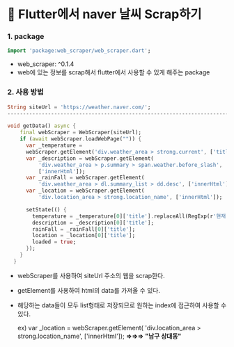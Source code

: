 # 🔹 Flutter에서 naver 날씨 Scrap하기

### 1. package

```dart
import 'package:web_scraper/web_scraper.dart';
```

- web_scraper: ^0.1.4
- web에 있는 정보를 scrap해서 flutter에서 사용할 수 있게 해주는 package

### 2. 사용 방법

```dart
String siteUrl = 'https://weather.naver.com/';
--------------------------------------------------------------------------------

void getData() async {
    final webScraper = WebScraper(siteUrl);
    if (await webScraper.loadWebPage("")) {
      var _temperature =
      webScraper.getElement('div.weather_area > strong.current', ['title']);
      var _description = webScraper.getElement(
          'div.weather_area > p.summary > span.weather.before_slash',
          ['innerHtml']);
      var _rainFall = webScraper.getElement(
          'div.weather_area > dl.summary_list > dd.desc', ['innerHtml']);
      var _location = webScraper.getElement(
          'div.location_area > strong.location_name', ['innerHtml']);

      setState(() {
        temperature = _temperature[0]['title'].replaceAll(RegExp(r'현재 온도'), '');
        description = _description[0]['title'];
        rainFall = _rainFall[0]['title'];
        location = _location[0]['title'];
        loaded = true;
      });
    }
  }
```

- webScraper를 사용하여 siteUrl 주소의 웹을 scrap한다.
- getElement를 사용하여 html의 data를 가져올 수 있다.
- 해당하는 data들이 모두 list형태로 저장되므로 원하는 index에 접근하여 사용할 수 있다.

    ex) var _location = webScraper.getElement(
              'div.location_area > strong.location_name', ['innerHtml']); **⇒⇒⇒ "남구 상대동"**
